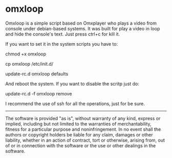 omxloop
=======

Omxloop is a simple script based on Omxplayer who plays a video from console under debian-based systems.
It was built for play a video in loop and hide the console's text. Just press ctrl+c for kill it.

If you want to set it in the system scripts you have to:

 chmod +x omxloop

 cp omxloop /etc/init.d/

 update-rc.d omxloop defaults

And reboot the system. If you want to disable the scritp just do:

 update-rc.d -f omxloop remove

I recommend the use of ssh for all the operations, just for be sure.

______________________________________________________________________________________________________________________

The software is provided "as is", without warranty of any kind, express or implied, including but not limited to the warranties of merchantability, fitness for a particular purpose and noninfringement. In no event shall the authors or copyright holders be liable for any claim, damages or other liability, whether in an action of contract, tort or otherwise, arising from, out of or in connection with the software or the use or other dealings in the software.
